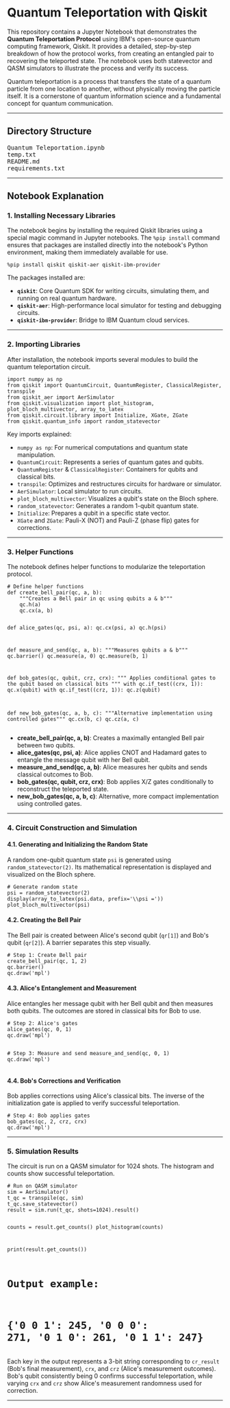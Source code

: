 <!DOCTYPE html>
<html lang="en">
<head>
    <meta charset="UTF-8">
    <meta name="viewport" content="width=device-width, initial-scale=1.0">
</head>
<body>

<h1>Quantum Teleportation with Qiskit</h1>

<p>This repository contains a Jupyter Notebook that demonstrates the <strong>Quantum Teleportation Protocol</strong> using IBM's open-source quantum computing framework, Qiskit. It provides a detailed, step-by-step breakdown of how the protocol works, from creating an entangled pair to recovering the teleported state. The notebook uses both statevector and QASM simulators to illustrate the process and verify its success.</p>

<p>Quantum teleportation is a process that transfers the state of a quantum particle from one location to another, without physically moving the particle itself. It is a cornerstone of quantum information science and a fundamental concept for quantum communication.</p>

<hr>

<h2>Directory Structure</h2>
<pre>
Quantum Teleportation.ipynb
temp.txt
README.md
requirements.txt
</pre>

<hr>

<h2>Notebook Explanation</h2>

<h3>1. Installing Necessary Libraries</h3>
<p>The notebook begins by installing the required Qiskit libraries using a special magic command in Jupyter notebooks. The <code>%pip install</code> command ensures that packages are installed directly into the notebook's Python environment, making them immediately available for use.</p>
<pre><code>%pip install qiskit qiskit-aer qiskit-ibm-provider</code></pre>

<p>The packages installed are:</p>
<ul>
    <li><strong><code>qiskit</code></strong>: Core Quantum SDK for writing circuits, simulating them, and running on real quantum hardware.</li>
    <li><strong><code>qiskit-aer</code></strong>: High-performance local simulator for testing and debugging circuits.</li>
    <li><strong><code>qiskit-ibm-provider</code></strong>: Bridge to IBM Quantum cloud services.</li>
</ul>

<hr>

<h3>2. Importing Libraries</h3>
<p>After installation, the notebook imports several modules to build the quantum teleportation circuit.</p>
<pre><code>import numpy as np
from qiskit import QuantumCircuit, QuantumRegister, ClassicalRegister, transpile
from qiskit_aer import AerSimulator
from qiskit.visualization import plot_histogram, plot_bloch_multivector, array_to_latex
from qiskit.circuit.library import Initialize, XGate, ZGate
from qiskit.quantum_info import random_statevector</code></pre>

<p>Key imports explained:</p>
<ul>
    <li><code>numpy as np</code>: For numerical computations and quantum state manipulation.</li>
    <li><code>QuantumCircuit</code>: Represents a series of quantum gates and qubits.</li>
    <li><code>QuantumRegister</code> & <code>ClassicalRegister</code>: Containers for qubits and classical bits.</li>
    <li><code>transpile</code>: Optimizes and restructures circuits for hardware or simulator.</li>
    <li><code>AerSimulator</code>: Local simulator to run circuits.</li>
    <li><code>plot_bloch_multivector</code>: Visualizes a qubit's state on the Bloch sphere.</li>
    <li><code>random_statevector</code>: Generates a random 1-qubit quantum state.</li>
    <li><code>Initialize</code>: Prepares a qubit in a specific state vector.</li>
    <li><code>XGate</code> and <code>ZGate</code>: Pauli-X (NOT) and Pauli-Z (phase flip) gates for corrections.</li>
</ul>

<hr>

<h3>3. Helper Functions</h3>
<p>The notebook defines helper functions to modularize the teleportation protocol.</p>
<pre><code># Define helper functions
def create_bell_pair(qc, a, b):
    """Creates a Bell pair in qc using qubits a & b"""
    qc.h(a)
    qc.cx(a, b)

def alice_gates(qc, psi, a):
    qc.cx(psi, a)
    qc.h(psi)

def measure_and_send(qc, a, b):
    """Measures qubits a & b"""
    qc.barrier()
    qc.measure(a, 0)
    qc.measure(b, 1)

def bob_gates(qc, qubit, crz, crx):
    """
    Applies conditional gates to the qubit based on classical bits
    """
    with qc.if_test((crx, 1)):
        qc.x(qubit)
    with qc.if_test((crz, 1)):
        qc.z(qubit)

def new_bob_gates(qc, a, b, c):
    """Alternative implementation using controlled gates"""
    qc.cx(b, c)
    qc.cz(a, c)
</code></pre>

<ul>
    <li><strong>create_bell_pair(qc, a, b)</strong>: Creates a maximally entangled Bell pair between two qubits.</li>
    <li><strong>alice_gates(qc, psi, a)</strong>: Alice applies CNOT and Hadamard gates to entangle the message qubit with her Bell qubit.</li>
    <li><strong>measure_and_send(qc, a, b)</strong>: Alice measures her qubits and sends classical outcomes to Bob.</li>
    <li><strong>bob_gates(qc, qubit, crz, crx)</strong>: Bob applies X/Z gates conditionally to reconstruct the teleported state.</li>
    <li><strong>new_bob_gates(qc, a, b, c)</strong>: Alternative, more compact implementation using controlled gates.</li>
</ul>

<hr>

<h3>4. Circuit Construction and Simulation</h3>

<h4>4.1. Generating and Initializing the Random State</h4>
<p>A random one-qubit quantum state <code>psi</code> is generated using <code>random_statevector(2)</code>. Its mathematical representation is displayed and visualized on the Bloch sphere.</p>
<pre><code># Generate random state
psi = random_statevector(2)
display(array_to_latex(psi.data, prefix='\\psi ='))
plot_bloch_multivector(psi)</code></pre>

<h4>4.2. Creating the Bell Pair</h4>
<p>The Bell pair is created between Alice's second qubit (<code>qr[1]</code>) and Bob's qubit (<code>qr[2]</code>). A barrier separates this step visually.</p>
<pre><code># Step 1: Create Bell pair
create_bell_pair(qc, 1, 2)
qc.barrier()
qc.draw('mpl')</code></pre>

<h4>4.3. Alice's Entanglement and Measurement</h4>
<p>Alice entangles her message qubit with her Bell qubit and then measures both qubits. The outcomes are stored in classical bits for Bob to use.</p>
<pre><code># Step 2: Alice's gates
alice_gates(qc, 0, 1)
qc.draw('mpl')


\# Step 3: Measure and send
measure_and_send(qc, 0, 1)
qc.draw('mpl')</code></pre>

<h4>4.4. Bob's Corrections and Verification</h4>
<p>Bob applies corrections using Alice's classical bits. The inverse of the initialization gate is applied to verify successful teleportation.</p>
<pre><code># Step 4: Bob applies gates
bob_gates(qc, 2, crz, crx)
qc.draw('mpl')</code></pre>

<hr>

<h3>5. Simulation Results</h3>
<p>The circuit is run on a QASM simulator for 1024 shots. The histogram and counts show successful teleportation.</p>
<pre><code># Run on QASM simulator
sim = AerSimulator()
t_qc = transpile(qc, sim)
t_qc.save_statevector()
result = sim.run(t_qc, shots=1024).result()

counts = result.get_counts()
plot_histogram(counts)

print(result.get_counts())
# Output example:
# {'0 0 1': 245, '0 0 0': 271, '0 1 0': 261, '0 1 1': 247}</code></pre>

<p>Each key in the output represents a 3-bit string corresponding to <code>cr_result</code> (Bob's final measurement), <code>crx</code>, and <code>crz</code> (Alice's measurement outcomes). Bob's qubit consistently being 0 confirms successful teleportation, while varying <code>crx</code> and <code>crz</code> show Alice's measurement randomness used for correction.</p>

<hr>

</body>
</html>
